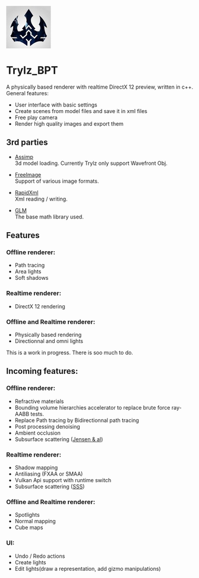 ![logo](logo.jpg?raw=true)
# Trylz_BPT

A physically based renderer with realtime DirectX 12 preview, written in c++.  
General features:  
- User interface with basic settings
- Create scenes from model files and save it in xml files
- Free play camera
- Render high quality images and export them

## 3rd parties  
- [Assimp](http://assimp.sourceforge.net/)  
3d model loading. Currently Trylz only support Wavefront Obj.  

- [FreeImage](http://freeimage.sourceforge.net/)  
Support of various image formats.  

- [RapidXml](http://rapidxml.sourceforge.net/)  
Xml reading / writing.  
 
 - [GLM](http://glm.g-truc.net/0.9.8/index.html/)  
The base math library used.  

## Features

### Offline renderer:  
- Path tracing
- Area lights
- Soft shadows

### Realtime renderer:
- DirectX 12 rendering

### Offline and Realtime renderer: 
- Physically based rendering
- Directionnal and omni lights  

This is a work in progress. There is soo much to do.  


## Incoming features:  

### Offline renderer:
- Refractive materials
- Bounding volume hierarchies accelerator to replace brute force ray-AABB tests.
- Replace Path tracing by Bidirectionnal path tracing
- Post processing denoising  
- Ambient occlusion
- Subsurface scattering ([Jensen & al](http://jbit.net/~sparky/bssrdf.pdf))

### Realtime renderer:
- Shadow mapping
- Antiliasing (FXAA or SMAA)
- Vulkan Api support with runtime switch
- Subsurface scattering ([SSS](http://www.iryoku.com/separable-sss/))

### Offline and Realtime renderer:
- Spotlights
- Normal mapping
- Cube maps  

### UI:
- Undo / Redo actions
- Create lights  
- Edit lights(draw a representation, add gizmo manipulations)


